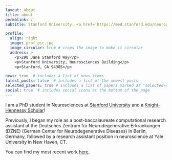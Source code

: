 ```yaml
---
layout: about
title: about
permalink: /
subtitle: Stanford University, <a href='https://med.stanford.edu/neurogradprogram/people/student_profiles.html'>Interdepartmental Neurosciences Program.</a>.

profile:
  align: right
  image: prof_pic.jpg
  image_circular: true # crops the image to make it circular
  address: >
    <p>290 Jane Stanford Way</p>
    <p>Stanford University, Neurosciences Building</p>
    <p>Stanford, CA 94305</p>

news: true  # includes a list of news items
latest_posts: false  # includes a list of the newest posts
selected_papers: true # includes a list of papers marked as "selected={true}"
social: true  # includes social icons at the bottom of the page
---
```


I am a PhD student in Neurosciences at [Stanford University](https://med.stanford.edu/neurogradprogram.html) and a [Knight-Hennessy Scholar](https://knight-hennessy.stanford.edu/scholars/2023-cohort)!

Previously, I began my role as a post-baccalaureate computational research assistant at the Deutsches Zentrum für Neurodegenerative Erkrankungen (DZNE) (German Center for Neurodegenerative Diseases) in Berlin, Germany, followed by a research assistant position in neuroscience at Yale University in New Haven, CT.

You can find my most recent work [here](https://scholar.google.com/citations?user=9Pp2QRsAAAAJ&hl=en&oi=ao).

